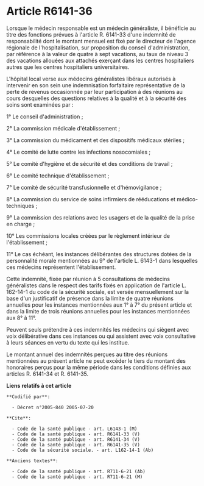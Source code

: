 # Article R6141-36

Lorsque le médecin responsable est un médecin généraliste, il bénéficie au titre des fonctions prévues à l'article R. 6141-33
d'une indemnité de responsabilité dont le montant mensuel est fixé par le directeur de l'agence régionale de
l'hospitalisation, sur proposition du conseil d'administration, par référence à la valeur de quatre à sept vacations, au taux
de niveau 3 des vacations allouées aux attachés exerçant dans les centres hospitaliers autres que les centres hospitaliers
universitaires.

L'hôpital local verse aux médecins généralistes libéraux autorisés à intervenir en son sein une indemnisation forfaitaire
représentative de la perte de revenus occasionnée par leur participation à des réunions au cours desquelles des questions
relatives à la qualité et à la sécurité des soins sont examinées par :

1° Le conseil d'administration ;

2° La commission médicale d'établissement ;

3° La commission du médicament et des dispositifs médicaux stériles ;

4° Le comité de lutte contre les infections nosocomiales ;

5° Le comité d'hygiène et de sécurité et des conditions de travail ;

6° Le comité technique d'établissement ;

7° Le comité de sécurité transfusionnelle et d'hémovigilance ;

8° La commission du service de soins infirmiers de rééducations et médico-techniques ;

9° La commission des relations avec les usagers et de la qualité de la prise en charge ;

10° Les commissions locales créées par le règlement intérieur de l'établissement ;

11° Le cas échéant, les instances délibérantes des structures dotées de la personnalité morale mentionnées au 9° de l'article
L. 6143-1 dans lesquelles ces médecins représentent l'établissement.

Cette indemnité, fixée par réunion à 5 consultations de médecins généralistes dans le respect des tarifs fixés en application
de l'article L. 162-14-1 du code de la sécurité sociale, est versée mensuellement sur la base d'un justificatif de présence
dans la limite de quatre réunions annuelles pour les instances mentionnées aux 1° à 7° du présent article et dans la limite
de trois réunions annuelles pour les instances mentionnées aux 8° à 11°.

Peuvent seuls prétendre à ces indemnités les médecins qui siègent avec voix délibérative dans ces instances ou qui assistent
avec voix consultative à leurs séances en vertu du texte qui les institue.

Le montant annuel des indemnités perçues au titre des réunions mentionnées au présent article ne peut excéder le tiers du
montant des honoraires perçus pour la même période dans les conditions définies aux articles R. 6141-34 et R. 6141-35.

**Liens relatifs à cet article**

	**Codifié par**:

	  - Décret n°2005-840 2005-07-20

	**Cite**:

	  - Code de la santé publique - art. L6143-1 (M)
	  - Code de la santé publique - art. R6141-33 (V)
	  - Code de la santé publique - art. R6141-34 (V)
	  - Code de la santé publique - art. R6141-35 (V)
	  - Code de la sécurité sociale. - art. L162-14-1 (Ab)

	**Anciens textes**:

	  - Code de la santé publique - art. R711-6-21 (Ab)
	  - Code de la santé publique - art. R711-6-21 (M)
